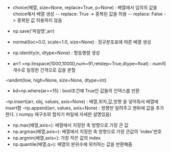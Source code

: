 - choice(배열, size=None, replace=True, p=None) : 배열에서 임의의 값을 choice해서 배열 생성
-- replace: True -> 중복된 값을 허용
-- replace: False -> 중복된 값 허용하지 않음

- np.save('파일명',arr)  

- normal(loc=0.0, scale=1.0, size=None) : 정규분포표에 따른 배열 생성

- np.identity(n, dtype=None) : 항등행렬 생성

- arr1 =np.linspace(1000,10000,num=91,retstep=True,dtype=float) : num의 개수로 일정한 간격으로 값을 분할

-randint(low, high=None, size=None, dtype=int)

- kd=np.where(ar>=15)  : bool조건에 True인 값들의 인덱스를 반환

-np.insert(arr, obj, values, axis=None) : 배열,위치,값,방향 을 넣어줘서 배열에 insert함 
-np.append(arr, values, axis=None)  : 방향만 알려주고 맨뒤에 값을 추가한다.
( numpy 재구조와 합치기 파일에 자세한 설명있음)

- np.max(배열,axis=): 배열에서 지정한 축 방향으로 가장 큰 값
- np.argmax(배열,axis=): 배열에서 지정한 축 방향으로 가장 큰값의 'index'번호
- np.argmin(배열,axis=): 가장 작은 값의 index
- np.quantile(배열,q=): 배열의 분위수에 위치하는 값을 반환해줌
